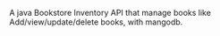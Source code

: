 A java⁠ Bookstore Inventory API that manage books like Add/view/update/delete books, with mangodb. 
